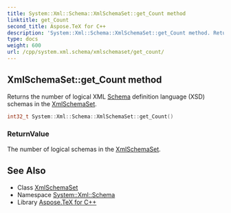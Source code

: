 ```yaml
---
title: System::Xml::Schema::XmlSchemaSet::get_Count method
linktitle: get_Count
second_title: Aspose.TeX for C++
description: 'System::Xml::Schema::XmlSchemaSet::get_Count method. Returns the number of logical XML Schema definition language (XSD) schemas in the XmlSchemaSet in C++.'
type: docs
weight: 600
url: /cpp/system.xml.schema/xmlschemaset/get_count/
---
```

## XmlSchemaSet::get_Count method


Returns the number of logical XML [Schema](../../) definition language (XSD) schemas in the [XmlSchemaSet](../).

```cpp
int32_t System::Xml::Schema::XmlSchemaSet::get_Count()
```


### ReturnValue

The number of logical schemas in the [XmlSchemaSet](../).

## See Also

* Class [XmlSchemaSet](../)
* Namespace [System::Xml::Schema](../../)
* Library [Aspose.TeX for C++](../../../)
